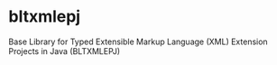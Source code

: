 # bltxmlepj
Base Library for Typed Extensible Markup Language (XML) Extension Projects in Java (BLTXMLEPJ)
